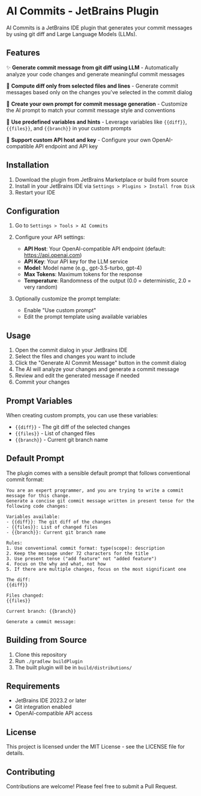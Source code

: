 # AI Commits - JetBrains Plugin

AI Commits is a JetBrains IDE plugin that generates your commit messages by using git diff and Large Language Models (LLMs).

## Features

✨ **Generate commit message from git diff using LLM** - Automatically analyze your code changes and generate meaningful commit messages

📝 **Compute diff only from selected files and lines** - Generate commit messages based only on the changes you've selected in the commit dialog

🎯 **Create your own prompt for commit message generation** - Customize the AI prompt to match your commit message style and conventions

🔧 **Use predefined variables and hints** - Leverage variables like `{{diff}}`, `{{files}}`, and `{{branch}}` in your custom prompts

🔑 **Support custom API host and key** - Configure your own OpenAI-compatible API endpoint and API key

## Installation

1. Download the plugin from JetBrains Marketplace or build from source
2. Install in your JetBrains IDE via `Settings > Plugins > Install from Disk`
3. Restart your IDE

## Configuration

1. Go to `Settings > Tools > AI Commits`
2. Configure your API settings:
   - **API Host**: Your OpenAI-compatible API endpoint (default: https://api.openai.com)
   - **API Key**: Your API key for the LLM service
   - **Model**: Model name (e.g., gpt-3.5-turbo, gpt-4)
   - **Max Tokens**: Maximum tokens for the response
   - **Temperature**: Randomness of the output (0.0 = deterministic, 2.0 = very random)

3. Optionally customize the prompt template:
   - Enable "Use custom prompt"
   - Edit the prompt template using available variables

## Usage

1. Open the commit dialog in your JetBrains IDE
2. Select the files and changes you want to include
3. Click the "Generate AI Commit Message" button in the commit dialog
4. The AI will analyze your changes and generate a commit message
5. Review and edit the generated message if needed
6. Commit your changes

## Prompt Variables

When creating custom prompts, you can use these variables:

- `{{diff}}` - The git diff of the selected changes
- `{{files}}` - List of changed files
- `{{branch}}` - Current git branch name

## Default Prompt

The plugin comes with a sensible default prompt that follows conventional commit format:

```
You are an expert programmer, and you are trying to write a commit message for this change.
Generate a concise git commit message written in present tense for the following code changes:

Variables available:
- {{diff}}: The git diff of the changes
- {{files}}: List of changed files
- {{branch}}: Current git branch name

Rules:
1. Use conventional commit format: type(scope): description
2. Keep the message under 72 characters for the title
3. Use present tense ("add feature" not "added feature")
4. Focus on the why and what, not how
5. If there are multiple changes, focus on the most significant one

The diff:
{{diff}}

Files changed:
{{files}}

Current branch: {{branch}}

Generate a commit message:
```

## Building from Source

1. Clone this repository
2. Run `./gradlew buildPlugin`
3. The built plugin will be in `build/distributions/`

## Requirements

- JetBrains IDE 2023.2 or later
- Git integration enabled
- OpenAI-compatible API access

## License

This project is licensed under the MIT License - see the LICENSE file for details.

## Contributing

Contributions are welcome! Please feel free to submit a Pull Request. 